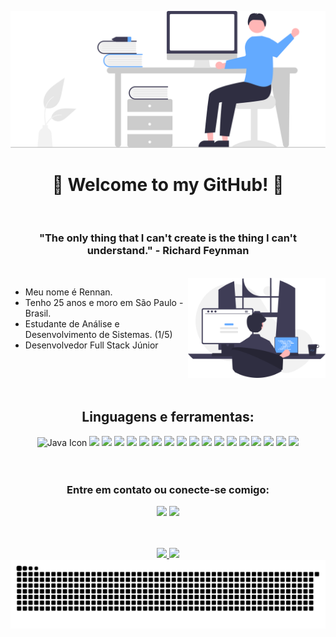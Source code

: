  ![Hello](./assets/img/undraw_hello_re_3evm.svg)

<h1 align="center">🌠 Welcome to my GitHub! 🌠</h1>

<br/>

<h3 align="center">"The only thing that I can't create is the thing I can't understand." - Richard Feynman</h3>                                                   

<br/>

  <img align="right" height="160em" src="./assets/img/undraw_programming_re_kg9v.svg"/>

  - Meu nome é Rennan.
  - Tenho 25 anos e moro em São Paulo - Brasil.
  - Estudante de Análise e Desenvolvimento de Sistemas. (1/5)
  - Desenvolvedor Full Stack Júnior

<br/>
<br/>
<br/>

<h2 align="center">Linguagens e ferramentas:</h2>


<div align="center">    
  <img height="44em" src="https://cdn.jsdelivr.net/gh/devicons/devicon/icons/java/java-plain.svg" alt="Java Icon" />
  <img height="44em" src="https://cdn.simpleicons.org/spring/6DB33F"/>
  <img height="44em" src="https://cdn.simpleicons.org/nodedotjs/#339933"/>
  <img height="44em" src="https://cdn.simpleicons.org/mysql/4479A1"/>
  <img height="44em" src="https://cdn.simpleicons.org/postgresql/4169E1"/>
  <img height="44em" src="https://cdn.simpleicons.org/mongodb/47A248"/>
  <img height="44em" src="https://cdn.simpleicons.org/postman/FF6C37"/>
  <img height="44em" src="https://cdn.simpleicons.org/javascript/#F7DF1E"/>
  <img height="44em" src="https://cdn.simpleicons.org/typescript/#3178C6"/>
  <img height="44em" src="https://cdn.simpleicons.org/swagger/85EA2D"/>
  <img height="44em" src="https://cdn.simpleicons.org/junit5/#25A162"/>
  <img height="44em" src="https://cdn.simpleicons.org/git/F05032"/>
  <img height="44em" src="https://cdn.simpleicons.org/angular/#DD0031"/>
  <img height="44em" src="https://cdn.simpleicons.org/html5/E34F26"/>
  <img height="44em" src="https://cdn.simpleicons.org/css3/1572B6"/>
  <img height="44em" src="https://cdn.simpleicons.org/sass/CC6699"/>
  <img height="44em" src="https://cdn.jsdelivr.net/gh/devicons/devicon/icons/vscode/vscode-original-wordmark.svg"/>
  <img height="44em" src="https://cdn.simpleicons.org/intellijidea/000000/FFFFFF"/>                         
</div> 

<br/>
<br/>

<div> 
  <h3 align="center">Entre em contato ou conecte-se comigo:</h3>

  <p align="center">                 
   <a href="https://www.linkedin.com/in/rennan-mendes" target="_blank"><img src="https://img.shields.io/badge/-LinkedIn-%230077B5?style=for-the-badge&logo=linkedin&logoColor=white" target="_blank"></a>
   <a href = "mailto:amrennan@gmail.com"><img src="https://img.shields.io/badge/-Gmail-%23333?style=for-the-badge&logo=gmail&logoColor=white" target="_blank"></a>
</div>

<br/>
<br/>

<div align="center">
  <a href="https://github.com/rennanmendes">
    <img height="160em" src="https://github-readme-stats.vercel.app/api?username=rennanmendes&show_icons=true&theme=prussian&include_all_commits=true&count_private=true"/>
  </a>
  <a href="https://github.com/rennanmendes">
    <img height="160em" src="https://github-readme-stats.vercel.app/api/top-langs/?username=rennanmendes&layout=compact&langs_count=7&theme=prussian"/>
  </a>
</div>

<td valign="top">

 <div align="center">
    
<picture>
  <source
    media="(prefers-color-scheme: dark)"
    srcset="https://raw.githubusercontent.com/RennanMendes/RennanMendes/output/github-contribution-grid-snake-dark.svg"
  />
  <source
    media="(prefers-color-scheme: light)"
    srcset="https://raw.githubusercontent.com/RennanMendes/RennanMendes/output/github-contribution-grid-snake.svg"
  />
  <img
    alt="github contribution grid snake animation"
    src="https://raw.githubusercontent.com/RennanMendes/RennanMendes/output/github-contribution-grid-snake.svg"
  />
</picture>


  </div>
</td>